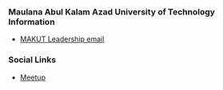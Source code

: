 ### Maulana Abul Kalam Azad University of Technology Information
* [MAKUT Leadership email](maito:makut-leaders@owasp.org)

### Social Links
* [Meetup](https://www.meetup.com/owasp-maulana-abul-kalam-azad-univ-of-tech-student-chapter/)



